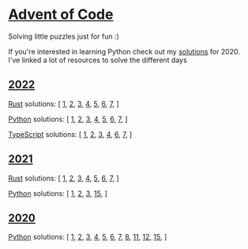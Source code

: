 # [Advent of Code](https://adventofcode.com/)
Solving little puzzles just for fun :)

If you're interested in learning Python check out my [solutions](https://github.com/raui100/AdventOfCode/blob/master/2020/python/README.md) for 2020.  
I've linked a lot of resources to solve the different days


## [2022](https://adventofcode.com/2022)
[Rust](https://github.com/raui100/AdventOfCode/tree/master/2022/rust) solutions: [
[1](https://github.com/raui100/AdventOfCode/blob/master/2022/rust/src/solution/day_01.rs),
[2](https://github.com/raui100/AdventOfCode/blob/master/2022/rust/src/solution/day_02.rs),
[3](https://github.com/raui100/AdventOfCode/blob/master/2022/rust/src/solution/day_03.rs),
[4](https://github.com/raui100/AdventOfCode/blob/master/2022/rust/src/solution/day_04.rs),
[5](https://github.com/raui100/AdventOfCode/blob/master/2022/rust/src/solution/day_05.rs),
[6](https://github.com/raui100/AdventOfCode/blob/master/2022/rust/src/solution/day_06.rs),
[7](https://github.com/raui100/AdventOfCode/blob/master/2022/rust/src/solution/day_07.rs),
]

[Python](https://github.com/raui100/AdventOfCode/tree/master/2022/python) solutions: [
[1](https://github.com/raui100/AdventOfCode/blob/master/2022/python/src/solutions/day_01.py),
[2](https://github.com/raui100/AdventOfCode/blob/master/2022/python/src/solutions/day_02.py),
[3](https://github.com/raui100/AdventOfCode/blob/master/2022/python/src/solutions/day_03.py),
[4](https://github.com/raui100/AdventOfCode/blob/master/2022/python/src/solutions/day_04.py),
[5](https://github.com/raui100/AdventOfCode/blob/master/2022/python/src/solutions/day_05.py),
[6](https://github.com/raui100/AdventOfCode/blob/master/2022/python/src/solutions/day_06.py),
[7](https://github.com/raui100/AdventOfCode/blob/master/2022/python/src/solutions/day_07.py),
]

[TypeScript](https://github.com/raui100/AdventOfCode/tree/master/2022/typescript) solutions: [
[1](https://github.com/raui100/AdventOfCode/blob/master/2022/typescript/day_01/day_01.ts),
[2](https://github.com/raui100/AdventOfCode/blob/master/2022/typescript/day_02/day_02.ts),
[3](https://github.com/raui100/AdventOfCode/blob/master/2022/typescript/day_03/day_03.ts),
[4](https://github.com/raui100/AdventOfCode/blob/master/2022/typescript/day_04/day_04.ts),
[6](https://github.com/raui100/AdventOfCode/blob/master/2022/typescript/day_06/day_06.ts),
[7](https://github.com/raui100/AdventOfCode/blob/master/2022/typescript/day_07/day_07.ts),
]


## [2021](https://adventofcode.com/2021)
[Rust](https://github.com/raui100/AdventOfCode/tree/master/2021/rust) solutions: [
[1](https://github.com/raui100/AdventOfCode/blob/master/2021/rust/src/solution/day_01.rs), 
[2](https://github.com/raui100/AdventOfCode/blob/master/2021/rust/src/solution/day_02.rs), 
[3](https://github.com/raui100/AdventOfCode/blob/master/2021/rust/src/solution/day_03.rs), 
[4](https://github.com/raui100/AdventOfCode/blob/master/2021/rust/src/solution/day_04.rs), 
[5](https://github.com/raui100/AdventOfCode/blob/master/2021/rust/src/solution/day_05.rs), 
[6](https://github.com/raui100/AdventOfCode/blob/master/2021/rust/src/solution/day_06.rs), 
[7](https://github.com/raui100/AdventOfCode/blob/master/2021/rust/src/solution/day_07.rs), 
]

[Python](https://github.com/raui100/AdventOfCode/tree/master/2021/python) solutions: [
[1](https://github.com/raui100/AdventOfCode/blob/master/2021/python/src/day_01.py), 
[2](https://github.com/raui100/AdventOfCode/blob/master/2021/python/src/day_02.py), 
[3](https://github.com/raui100/AdventOfCode/blob/master/2021/python/src/day_03.py), 
[15](https://github.com/raui100/AdventOfCode/blob/master/2021/python/src/day_15.py), 
]

## [2020](https://adventofcode.com/2020)
[Python](https://github.com/raui100/AdventOfCode/tree/master/2021/python) solutions: [
[1](https://github.com/raui100/AdventOfCode/blob/master/2020/python/src/day01.py),
[2](https://github.com/raui100/AdventOfCode/blob/master/2020/python/src/day02.py),
[3](https://github.com/raui100/AdventOfCode/blob/master/2020/python/src/day03.py),
[4](https://github.com/raui100/AdventOfCode/blob/master/2020/python/src/day04.py),
[5](https://github.com/raui100/AdventOfCode/blob/master/2020/python/src/day05.py),
[6](https://github.com/raui100/AdventOfCode/blob/master/2020/python/src/day06.py),
[7](https://github.com/raui100/AdventOfCode/blob/master/2020/python/src/day07.py),
[8](https://github.com/raui100/AdventOfCode/blob/master/2020/python/src/day08.py),
[11](https://github.com/raui100/AdventOfCode/blob/master/2020/python/src/day11.py),
[12](https://github.com/raui100/AdventOfCode/blob/master/2020/python/src/day12.py),
[15](https://github.com/raui100/AdventOfCode/blob/master/2020/python/src/day15.py),
]